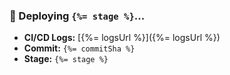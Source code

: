 ### 🚀 Deploying `{%= stage %}`...

- **CI/CD Logs:** [{%= logsUrl %}]({%= logsUrl %})
- **Commit:** `{%= commitSha %}`
- **Stage:** `{%= stage %}`

